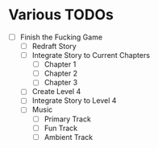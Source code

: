 # Various TODOs

- [ ] Finish the Fucking Game
    + [ ] Redraft Story
    + [ ] Integrate Story to Current Chapters
        - [ ] Chapter 1
        - [ ] Chapter 2
        - [ ] Chapter 3
    + [ ] Create Level 4
    + [ ] Integrate Story to Level 4
    + [ ] Music
        - [ ] Primary Track
        - [ ] Fun Track
        - [ ] Ambient Track  